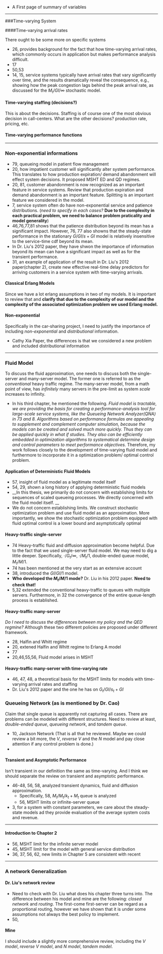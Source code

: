 - A First page of summary of variables

---

###Time-varying System

####Time-varying arrival rates

There ought to be some more on specific systems

- 26, provides background for the fact that how time-varying arrival rates, which commonly occurs in application but makes performance analysis difficult.
- 17
- 50,53
- 14, 15, service systems typically have arrival rates that vary significantly over time, and the results dramatically reveal the consequence, e.g., showing how the peak congestion lags behind the peak arrival rate, as discussed for the $M_t/GI/\infty$ stochastic model.



#### Time-varying staffing (decisions?)

This is about the decisions. Staffing is of course one of the most obvious decision in call-centers. What are the other decisions? production rate, pricing, etc.

#### Time-varying performance functions



---

### Non-exponential informations

- 79, queueing model in patient flow management 
- 20, how impatient customer will significantly alter system performance. This translates to how production expiration/ demand abandonment will effect system decisions. It proposed MSHT ED and QD regimes.
- 20, 81, customer abandonment is now recognized as an important feature in service systems. Review that production expiration and demand abandonment is an important feature. Splitting is an important feature we considered in the model. 
- 7, service system often do have non-exponential service and patience distributions. (_need to specify in each cases?_ __Due to the complexity in each practical problem, we need to balance problem praticality and model generality__)  
- 46,76,77,81 shows that the patience distribution beyond its mean has a significant impact. However, 76, 77 also showns that the steady-state performance in the stationary $G/GI/s+GI$ model is relatively insensitive to the service-time cdf beyond its mean.
- In Dr. Liu's 2012 paper, they have shwon the importance of information beyond its mean can have a significant impact as well as for the transient performance. 
- 31, an example of application of the result in Dr. Liu's 2012 paper(chapter 2), create new effective real-time delay predictors for arriving customers in a service system with time-varying arrivals.

#### Classical Erlang Models

Since we have a lot erlang assumptions in two of my models. It is important to review that and __clarify that due to the complexity of our model and the complexity of the associated optimization problem we used Erlang model.__ 



#### Non-exponential 

Specifically in the car-sharing project, I need to justify the importance of including _non-exponential_ and *distributional* information.

- Cathy Xia Paper, the differences is that we considered a new problem and included distributional information

---

### Fluid Model

To discuss the fluid approximation, one needs to discuss both the single-server and many-server model. The former one is referred to as the _conventional_ heavy traffic regime. The many-server model, from a math point of view, has _infinitely_ many servers in the pre-limit as system _scale_ increases to infinity. 

- In his third chapter, he mentioned the following. _Fluid model is tractable, we are providing the basis for creating a performance-analysis tool for large-scale service systems, like the Queueing Network Analyzer(QNA) in 73 and 8.  Algorithms based on performance formulas are appealing to supplement and complement computer simulation, because the models can be created and solved much more quickly. Thus they can be applied quickly in what if studies. They also can be efficiently embedded in optimization algorithms to systematical determine design and control parameters to meet performance objectives._ Therefore, my work follows closely to the development of time-varying fluid model and furthermore to incorporate it in a optimization problem/ optimal control problem.

#### Application of Deterministic Fluid Models

- 57, insight of fluid model as a legitimate model itself
- 54, 29, shown a long history of applying deterministic fluid models 
- __In this thesis, we primarily do not concern with establishing limits for sequences of scaled queueing processes. We directly concerned with the fluid model itself. __
- We do not concern establishing limits. We construct stochastic optimization problem and use fluid model as an approximation. More importantly, we show the stochastic optimization problem equipped with fluid optimal control is a lower bound and asymptotically optimal

#### Heavy-traffic single-server 

- 74 Heavy-traffic fluid and diffusion approximation become helpful. Due to the fact that we used single-server fluid model. We may need to dig a little deeper. Specifically, $\cdot/G_t/\infty$,  $\cdot/M_t/1$, double-ended queue model, $M_t/M/1$. 
- 74 has been mentioned at the very start as an extensive account
- 38, introduced the $GI/GI/1$ model. 
- __Who developed the $M_t/M/1$ mode?__   Dr. Liu in his 2012 paper. __Need to check that!__ 
- 5,32 extended the conventional heavy-traffic to queues with multiple servers. Furthermore, in 32 the convergence of the entire queue-length process is established. 

#### Heavy-traffic many-server

_Do I need to discuss the differences between my policy and the QED regmine?_ Although these two different policies are proposed under different framework.

- 28, Halfin and Whitt regime 
- 20, extened Halfin and Whitt regime to Erlang A model
- 77
- 20,46,55,56, Fluid model arises in MSHT 

#### Heavy-traffic many-server with time-varying rate

- 46, 47, 48,  a theoretical basis for the MSHT limits for models with time-varying arrival rates and staffing 
- Dr. Liu's 2012 paper and the one he has on $G_t/GI/s_t+GI$ 



### Queueing Network (as is mentioned by Dr. Cao)

Claim that single queue is apparently not capturing all cases. There are problems can be modeled with different structures. Need to review at least, _double-ended queue_, _queueing network_, and _tandem queue_. 

- 10, Jackson Network (That is all that he reviewed. Maybe we could review a bit more, the _V_, _reverse V_ and the _N_ model and pay close attention if any control problem is done.)
- 

#### Transient and Asymptotic Performance

Isn't transient in our definition the same as time-varying. And I think we should separate the review on transient and asymptotic performance. 

- 46-48, 56, 58, analyzed transient dynamics, fluid and diffusion approximation.
  - Specifically, 58, $M_t/M_t/k_t+M_t$ queue is analyzed
  - 56, MSHT limits or infinite-server queue
- 3, for a system with constant parameters, we care about the steady-state models ad they provide evaluation of the average system costs and revenue.

----

#### Introduction to Chapter 2

- 56, MSHT limit for the infinite server model
- 45, MSHT limit for the  model with general service distribution
- 36, 37, 56, 62, new limits in Chapter 5 are consistent with recent 

---

### A network Generalization

#### Dr. Liu's network review 

- Need to check with Dr. Liu what does his chapter three turns into. The difference between his model and mine are  the following: _closed network_ and _routing_. The first-come first-server can be regard as a proportional routing, however we have shown that it is under some assumptions not always the best policy to implement.
- 50, 

#### Mine 

I should include a slightly more comprehensive review, including the _V model_, _reverse V model_, and _N model_, _tandem model_.